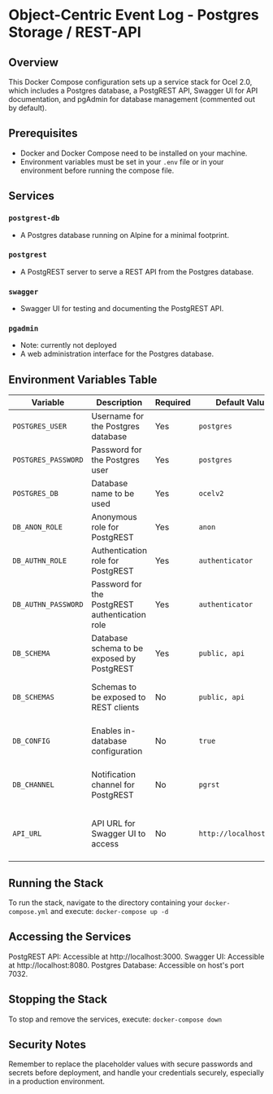 # Object-Centric Event Log - Postgres Storage / REST-API

## Overview
This Docker Compose configuration sets up a service stack for Ocel 2.0, which includes a Postgres database, a PostgREST API, Swagger UI for API documentation, and pgAdmin for database management (commented out by default).

## Prerequisites
- Docker and Docker Compose need to be installed on your machine.
- Environment variables must be set in your `.env` file or in your environment before running the compose file.

## Services

### `postgrest-db`
- A Postgres database running on Alpine for a minimal footprint.

### `postgrest`
- A PostgREST server to serve a REST API from the Postgres database.

### `swagger`
- Swagger UI for testing and documenting the PostgREST API.

### `pgadmin` 
- Note: currently not deployed
- A web administration interface for the Postgres database.

## Environment Variables Table

| Variable | Description | Required | Default Value | Notes |
|----------|-------------|----------|---------------|-------|
| `POSTGRES_USER` | Username for the Postgres database | Yes | `postgres` | Set this in your `.env` file |
| `POSTGRES_PASSWORD` | Password for the Postgres user | Yes | `postgres` | Set this in your `.env` file |
| `POSTGRES_DB` | Database name to be used | Yes | `ocelv2` | Set this in your `.env` file |
| `DB_ANON_ROLE` | Anonymous role for PostgREST | Yes | `anon` | Set this in your `.env` file |
| `DB_AUTHN_ROLE` | Authentication role for PostgREST | Yes | `authenticator` | Set this in your `.env` file |
| `DB_AUTHN_PASSWORD` | Password for the PostgREST authentication role | Yes | `authenticator` | Set this in your `.env` file |
| `DB_SCHEMA` | Database schema to be exposed by PostgREST | Yes | `public, api` | Set this in your `.env` file |
| `DB_SCHEMAS` | Schemas to be exposed to REST clients | No | `public, api` | Optional, set this in your `.env` file |
| `DB_CONFIG` | Enables in-database configuration | No | `true` | Optional, set this in your `.env` file |
| `DB_CHANNEL` | Notification channel for PostgREST | No | `pgrst` | Optional, set this in your `.env` file |
| `API_URL` | API URL for Swagger UI to access | No | `http://localhost:3000` | Set this if you're using Swagger UI |

## Running the Stack

To run the stack, navigate to the directory containing your `docker-compose.yml` and execute: `docker-compose up -d`

## Accessing the Services

PostgREST API: Accessible at http://localhost:3000.
Swagger UI: Accessible at http://localhost:8080.
Postgres Database: Accessible on host's port 7032.

## Stopping the Stack

To stop and remove the services, execute: `docker-compose down`

## Security Notes

Remember to replace the placeholder values with secure passwords and secrets before deployment, and handle your credentials securely, especially in a production environment.